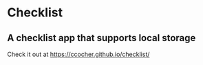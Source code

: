# Checklist
## A checklist app that supports local storage
Check it out at https://ccocher.github.io/checklist/
